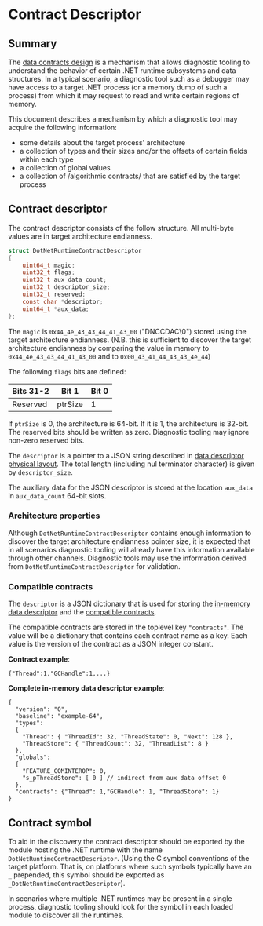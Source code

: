# Contract Descriptor

## Summary

The [data contracts design](./datacontracts_design.md) is a mechanism that allows diagnostic tooling
to understand the behavior of certain .NET runtime subsystems and data structures.  In a typical
scenario, a diagnostic tool such as a debugger may have access to a target .NET process (or a memory
dump of such a process) from which it may request to read and write certain regions of memory.

This document describes a mechanism by which a diagnostic tool may acquire the following information:
* some details about the target process' architecture
* a collection of types and their sizes and/or the offsets of certain fields within each type
* a collection of global values
* a collection of /algorithmic contracts/ that are satisfied by the target process

## Contract descriptor

The contract descriptor consists of the follow structure.  All multi-byte values are in target architecture endianness.

```c
struct DotNetRuntimeContractDescriptor
{
    uint64_t magic;
    uint32_t flags;
    uint32_t aux_data_count;
    uint32_t descriptor_size;
    uint32_t reserved;
    const char *descriptor;
    uint64_t *aux_data;
};
```

The `magic` is `0x44_4e_43_43_44_41_43_00` ("DNCCDAC\0") stored using the target architecture
endianness. (N.B. this is sufficient to discover the target architecture endianness by comparing the
value in memory to `0x44_4e_43_43_44_41_43_00` and to `0x00_43_41_44_43_43_4e_44`)

The following `flags` bits are defined:

| Bits 31-2 | Bit 1   | Bit 0 |
| --------- | ------- | ----- |
| Reserved  | ptrSize |   1   |

If `ptrSize` is 0, the architecture is 64-bit.  If it is 1, the architecture is 32-bit.  The
reserved bits should be written as zero.  Diagnostic tooling may ignore non-zero reserved bits.

The `descriptor` is a pointer to a JSON string described in [data descriptor physical layout](./data_descriptor.md#Physical_JSON_descriptor).  The total length (including nul terminator character) is given by `descriptor_size`.

The auxiliary data for the JSON descriptor is stored at the location `aux_data` in `aux_data_count` 64-bit slots.

### Architecture properties

Although `DotNetRuntimeContractDescriptor` contains enough information to discover the target
architecture endianness pointer size, it is expected that in all scenarios diagnostic tooling will
already have this information available through other channels.  Diagnostic tools may use the
information derived from `DotNetRuntimeContractDescriptor` for validation.

### Compatible contracts

The `descriptor` is a JSON dictionary that is used for storing the [in-memory data descriptor](./data_descriptor.md#Physical_JSON_Descriptor)
and the [compatible contracts](./datacontracts_design.md#Compatible_Contract).

The compatible contracts are stored in the toplevel key `"contracts"`.  The value will be a
dictionary that contains each contract name as a key.  Each value is the version of the contract as
a JSON integer constant.

**Contract example**:

``` jsonc
{"Thread":1,"GCHandle":1,...}
```

**Complete in-memory data descriptor example**:

``` jsonc
{
  "version": "0",
  "baseline": "example-64",
  "types":
  {
    "Thread": { "ThreadId": 32, "ThreadState": 0, "Next": 128 },
    "ThreadStore": { "ThreadCount": 32, "ThreadList": 8 }
  },
  "globals":
  {
    "FEATURE_COMINTEROP": 0,
    "s_pThreadStore": [ 0 ] // indirect from aux data offset 0
  },
  "contracts": {"Thread": 1,"GCHandle": 1, "ThreadStore": 1}
}
```

## Contract symbol

To aid in the discovery the contract descriptor should be exported by the module hosting the .NET
runtime with the name `DotNetRuntimeContractDescriptor`. (Using the C symbol conventions of the
target platform.  That is, on platforms where such symbols typically have an `_` prepended, this
symbol should be exported as `_DotNetRuntimeContractDescriptor`).

In scenarios where multiple .NET runtimes may be present in a single process, diagnostic tooling
should look for the symbol in each loaded module to discover all the runtimes.

